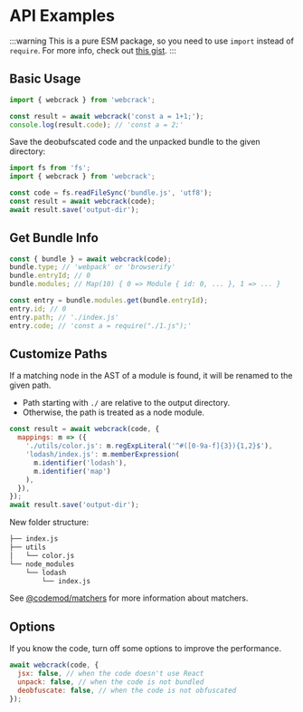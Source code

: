 # API Examples

:::warning
This is a pure ESM package, so you need to use `import` instead of `require`.
For more info, check out [this gist](https://gist.github.com/sindresorhus/a39789f98801d908bbc7ff3ecc99d99c).
:::

## Basic Usage

```js
import { webcrack } from 'webcrack';

const result = await webcrack('const a = 1+1;');
console.log(result.code); // 'const a = 2;'
```

Save the deobufscated code and the unpacked bundle to the given directory:

```js
import fs from 'fs';
import { webcrack } from 'webcrack';

const code = fs.readFileSync('bundle.js', 'utf8');
const result = await webcrack(code);
await result.save('output-dir');
```

## Get Bundle Info

```js
const { bundle } = await webcrack(code);
bundle.type; // 'webpack' or 'browserify'
bundle.entryId; // 0
bundle.modules; // Map(10) { 0 => Module { id: 0, ... }, 1 => ... }

const entry = bundle.modules.get(bundle.entryId);
entry.id; // 0
entry.path; // './index.js'
entry.code; // 'const a = require("./1.js");'
```

## Customize Paths

If a matching node in the AST of a module is found, it will be renamed to the given path.

- Path starting with `./` are relative to the output directory.
- Otherwise, the path is treated as a node module.

```js
const result = await webcrack(code, {
  mappings: m => ({
    './utils/color.js': m.regExpLiteral('^#([0-9a-f]{3}){1,2}$'),
    'lodash/index.js': m.memberExpression(
      m.identifier('lodash'),
      m.identifier('map')
    ),
  }),
});
await result.save('output-dir');
```

New folder structure:

```txt
├── index.js
├── utils
│   └── color.js
└── node_modules
    └── lodash
        └── index.js
```

See [@codemod/matchers](https://github.com/codemod-js/codemod/tree/main/packages/matchers#readme) for more information about matchers.

## Options

If you know the code, turn off some options to improve the performance.

```js
await webcrack(code, {
  jsx: false, // when the code doesn't use React
  unpack: false, // when the code is not bundled
  deobfuscate: false, // when the code is not obfuscated
});
```
